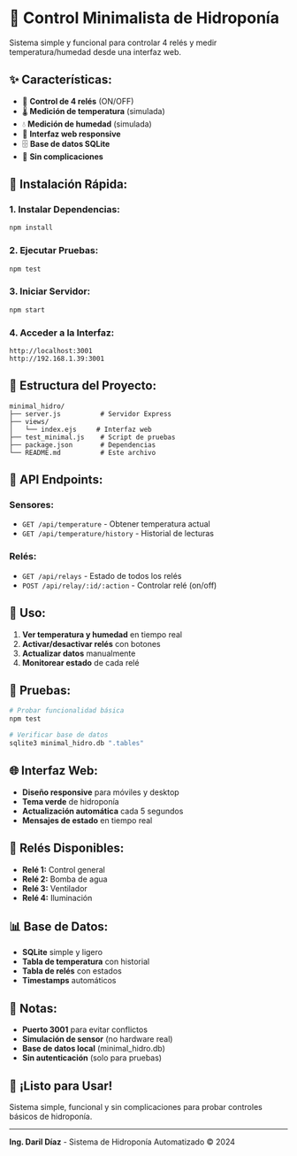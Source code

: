 # 🌱 Control Minimalista de Hidroponía

Sistema simple y funcional para controlar 4 relés y medir temperatura/humedad desde una interfaz web.

## ✨ **Características:**

- 🔌 **Control de 4 relés** (ON/OFF)
- 🌡️ **Medición de temperatura** (simulada)
- 💧 **Medición de humedad** (simulada)
- 📱 **Interfaz web responsive**
- 🗄️ **Base de datos SQLite**
- 🚀 **Sin complicaciones**

## 🚀 **Instalación Rápida:**

### **1. Instalar Dependencias:**

```bash
npm install
```

### **2. Ejecutar Pruebas:**

```bash
npm test
```

### **3. Iniciar Servidor:**

```bash
npm start
```

### **4. Acceder a la Interfaz:**

```
http://localhost:3001
http://192.168.1.39:3001
```

## 📁 **Estructura del Proyecto:**

```
minimal_hidro/
├── server.js          # Servidor Express
├── views/
│   └── index.ejs     # Interfaz web
├── test_minimal.js    # Script de pruebas
├── package.json       # Dependencias
└── README.md          # Este archivo
```

## 🔧 **API Endpoints:**

### **Sensores:**

- `GET /api/temperature` - Obtener temperatura actual
- `GET /api/temperature/history` - Historial de lecturas

### **Relés:**

- `GET /api/relays` - Estado de todos los relés
- `POST /api/relay/:id/:action` - Controlar relé (on/off)

## 🎯 **Uso:**

1. **Ver temperatura y humedad** en tiempo real
2. **Activar/desactivar relés** con botones
3. **Actualizar datos** manualmente
4. **Monitorear estado** de cada relé

## 🧪 **Pruebas:**

```bash
# Probar funcionalidad básica
npm test

# Verificar base de datos
sqlite3 minimal_hidro.db ".tables"
```

## 🌐 **Interfaz Web:**

- **Diseño responsive** para móviles y desktop
- **Tema verde** de hidroponía
- **Actualización automática** cada 5 segundos
- **Mensajes de estado** en tiempo real

## 🔌 **Relés Disponibles:**

- **Relé 1:** Control general
- **Relé 2:** Bomba de agua
- **Relé 3:** Ventilador
- **Relé 4:** Iluminación

## 📊 **Base de Datos:**

- **SQLite** simple y ligero
- **Tabla de temperatura** con historial
- **Tabla de relés** con estados
- **Timestamps** automáticos

## 🚨 **Notas:**

- **Puerto 3001** para evitar conflictos
- **Simulación de sensor** (no hardware real)
- **Base de datos local** (minimal_hidro.db)
- **Sin autenticación** (solo para pruebas)

## 🎉 **¡Listo para Usar!**

Sistema simple, funcional y sin complicaciones para probar controles básicos de hidroponía.

---

**Ing. Daril Díaz** - Sistema de Hidroponía Automatizado © 2024
